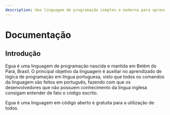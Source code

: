 ```yaml
---
description: Uma linguagem de programação simples e moderna para aprender a programar
---
```


# Documentação

## Introdução

Egua é uma linguagem de programação nascida e mantida em Belém do Pará, Brasil. O principal objetivo da linguagem é auxiliar no aprendizado de lógica de programação em língua portuguesa, visto que todos os comandos da linguagem são feitos em português, fazendo com que os desenvolvedores que não possuem conhecimento da língua inglesa consigam entender de fato o código escrito.

Egua é uma linguagem em código aberto e gratuita para a utilização de todos.